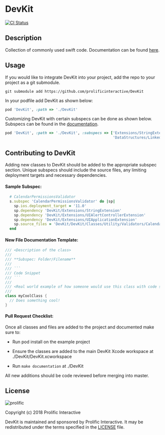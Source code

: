 # DevKit

[![CI Status](https://img.shields.io/travis/prolificinteractive/DevKit.svg?style=flat)](https://travis-ci.org/prolificinteractive/DevKit)

## Description

Collection of commonly used swift code. Documentation can be found [here](https://prolificinteractive.github.io/DevKit/).

## Usage

If you would like to integrate DevKit into your project, add the repo to your project as a git submodule.

`git submodule add https://github.com/prolificinteractive/DevKit`

In your podfile add DevKit as shown below:

```ruby
pod 'DevKit', :path => './DevKit'
```

Customizing DevKit with certain subspecs can be done as shown below. Subspecs can be found in the [documentation](https://prolificinteractive.github.io/DevKit/).

```ruby
pod 'DevKit', :path => './DevKit', :subspecs => ['Extensions/StringExtension',
                                                 'DataStructures/LinkedList']
```

## Contributing to DevKit

Adding new classes to DevKit should be added to the appropriate subspec section. Unique subspecs should include the source files, any limiting deployment targets and necessary dependencies. 



#### Sample Subspec:

```ruby
  # CalendarPermissionsValidator
  s.subspec 'CalendarPermissionsValidator' do |sp|
    sp.ios.deployment_target = '11.0'
    sp.dependency 'DevKit/Extensions/StringExtension'
    sp.dependency 'DevKit/Extensions/UIAlertControllerExtension'
    sp.dependency 'DevKit/Extensions/UIApplicationExtension'
    sp.source_files = 'DevKit/DevKit/Classes/Utility/Validators/CalendarPermissionsValidator/*'
  end
```



#### New File Documentation Template:

```swift
/// <Description of the class>
///
/// **Subspec: Folder/Filename**
///
/// ```
/// Code Snippet
/// ```
///
/// <Real world example of how someone would use this class with code snippet>
///
class myCoolClass {
  // Does something cool! 
}
```



#### Pull Request Checklist:

Once all classes and files are added to the project and documented make sure to:

* Run pod install on the example project

* Ensure the classes are added to the main DevKit Xcode workspace at ./DevKit/DevKit.xcworkspace

* Run `make documentation` at ./DevKit

All new additions should be code reviewed before merging into master.



## License

![prolific](https://s3.amazonaws.com/prolificsitestaging/logos/Prolific_Logo_Full_Color.png)

Copyright (c) 2018 Prolific Interactive

DevKit is maintained and sponsored by Prolific Interactive. It may be redistributed under the terms specified in the [LICENSE] file.

[LICENSE]: ./LICENSE
